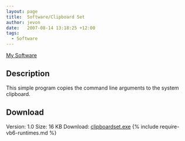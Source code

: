 ```yaml
---
layout: page
title:  Software/Clipboard Set
author: jevon
date:   2007-08-14 13:18:25 +12:00
tags:
  - Software
---
```


[My Software](Software.md)

## Description
This simple program copies the command line arguments to the system clipboard.

## Download
Version: 1.0
Size: 16 KB
Download: <a href="/files/software/clipboardset.exe">clipboardset.exe</a>
{% include require-vb6-runtimes.md %}
